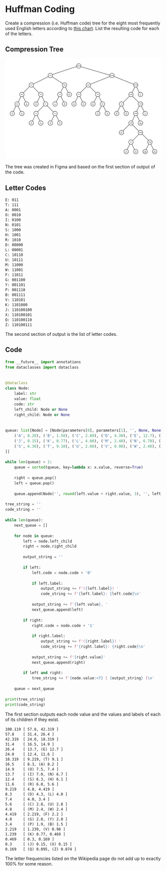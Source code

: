 # Huffman Coding

Create a compression (i.e. Huffman code) tree for the eight most frequently used English letters according to 
[this chart](https://en.wikipedia.org/wiki/Letter_frequency). List the resulting code for each of the letters.

## Compression Tree

![huffman_coding_graph.png](huffman_coding_graph.png)

The tree was created in Figma and based on the first section of output of the code.

## Letter Codes

```
E: 011
T: 111
A: 0001
O: 0010
I: 0100
N: 0101
S: 1000
H: 1001
R: 1010
D: 00000
L: 00001
C: 10110
U: 10111
M: 11000
W: 11001
F: 11011
G: 001100
Y: 001101
P: 001110
B: 001111
V: 110101
K: 1101000
J: 110100100
X: 110100101
Q: 110100110
Z: 110100111
```

The second section of output is the list of letter codes.

## Code

```python
from __future__ import annotations
from dataclasses import dataclass


@dataclass
class Node:
    label: str
    value: float
    code: str
    left_child: Node or None
    right_child: Node or None


queue: list[Node] = [Node(parameters[0], parameters[1], '', None, None) for parameters in [
    ('A', 8.20), ('B', 1.50), ('C', 2.80), ('D', 4.30), ('E', 12.7), ('F', 2.20), ('G', 2.00), ('H', 6.10), ('I', 7.00),
    ('J', 0.15), ('K', 0.77), ('L', 4.00), ('M', 2.40), ('N', 6.70), ('O', 7.50), ('P', 1.90), ('Q', .095), ('R', 6.00),
    ('S', 6.30), ('T', 9.10), ('U', 2.80), ('V', 0.98), ('W', 2.40), ('X', 0.15), ('Y', 2.00), ('Z', .074)
]]

while len(queue) > 1:
    queue = sorted(queue, key=lambda x: x.value, reverse=True)

    right = queue.pop()
    left = queue.pop()

    queue.append(Node('', round(left.value + right.value, 3), '', left, right))

tree_string = ''
code_string = ''

while len(queue):
    next_queue = []

    for node in queue:
        left = node.left_child
        right = node.right_child

        output_string = ''

        if left:
            left.code = node.code + '0'

            if left.label:
                output_string += f'({left.label}) '
                code_string += f'{left.label}: {left.code}\n'

            output_string += f'{left.value}, '
            next_queue.append(left)

        if right:
            right.code = node.code + '1'

            if right.label:
                output_string += f'({right.label}) '
                code_string += f'{right.label}: {right.code}\n'

            output_string += f'{right.value}'
            next_queue.append(right)

        if left and right:
            tree_string += f'{node.value:<7} [ {output_string} ]\n'

    queue = next_queue

print(tree_string)
print(code_string)
```

The first section outputs each node value and the values and labels of each of its children if they exist.

```
100.119 [ 57.8, 42.319 ]
57.8    [ 31.4, 26.4 ]
42.319  [ 24.0, 18.319 ]
31.4    [ 16.5, 14.9 ]
26.4    [ 13.7, (E) 12.7 ]
24.0    [ 12.4, 11.6 ]
18.319  [ 9.219, (T) 9.1 ]
16.5    [ 8.3, (A) 8.2 ]
14.9    [ (O) 7.5, 7.4 ]
13.7    [ (I) 7.0, (N) 6.7 ]
12.4    [ (S) 6.3, (H) 6.1 ]
11.6    [ (R) 6.0, 5.6 ]
9.219   [ 4.8, 4.419 ]
8.3     [ (D) 4.3, (L) 4.0 ]
7.4     [ 4.0, 3.4 ]
5.6     [ (C) 2.8, (U) 2.8 ]
4.8     [ (M) 2.4, (W) 2.4 ]
4.419   [ 2.219, (F) 2.2 ]
4.0     [ (G) 2.0, (Y) 2.0 ]
3.4     [ (P) 1.9, (B) 1.5 ]
2.219   [ 1.239, (V) 0.98 ]
1.239   [ (K) 0.77, 0.469 ]
0.469   [ 0.3, 0.169 ]
0.3     [ (J) 0.15, (X) 0.15 ]
0.169   [ (Q) 0.095, (Z) 0.074 ]
```

The letter frequencies listed on the Wikipedia page do not add up to exactly 100% for some reason.
